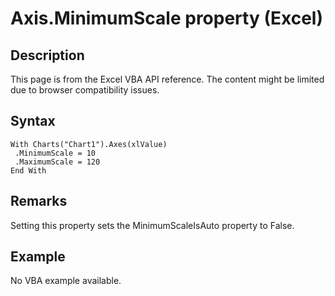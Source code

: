 # Axis.MinimumScale property (Excel)

## Description
This page is from the Excel VBA API reference. The content might be limited due to browser compatibility issues.

## Syntax
```vba
With Charts("Chart1").Axes(xlValue) 
 .MinimumScale = 10 
 .MaximumScale = 120 
End With
```

## Remarks
Setting this property sets the MinimumScaleIsAuto property to False.

## Example
No VBA example available.
